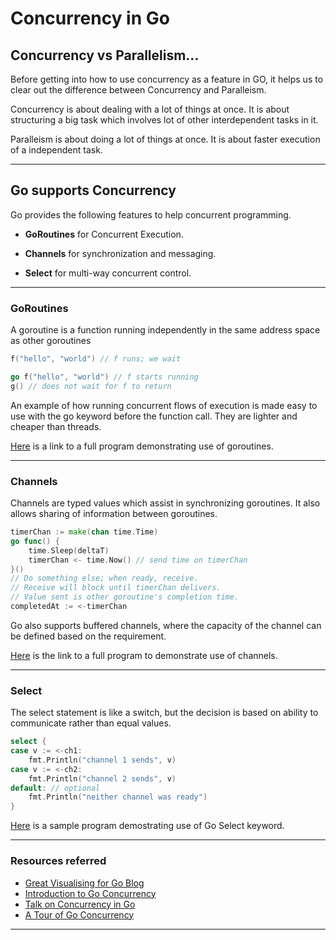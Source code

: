# **Concurrency in Go**

## **Concurrency vs Parallelism...**


Before getting into how to use concurrency as a feature in GO, it helps us to clear out the difference between Concurrency and Paralleism. 

Concurrency is about dealing with a lot of things at once. It is about structuring a big task which involves lot of other interdependent tasks in it.

Paralleism is about doing a lot of things at once. It is about faster execution of a independent task.

---

## **Go supports Concurrency**

Go provides the following features to help concurrent programming. 

- **GoRoutines** for Concurrent Execution.

- **Channels** for synchronization and messaging.

- **Select** for multi-way concurrent control.
  
---

### **GoRoutines**

A goroutine is a function running independently in the same address space as other goroutines

```go
f("hello", "world") // f runs; we wait
```
```go
go f("hello", "world") // f starts running
g() // does not wait for f to return
```

An example of how running concurrent flows of execution is made easy to use with the go keyword before the function call. They are lighter and cheaper than threads.

[Here](coroutine-example.go) is a link to a full program demonstrating use of goroutines.

---
### **Channels**

Channels are typed values which assist in synchronizing goroutines. It also allows sharing of information between goroutines.


``` go
timerChan := make(chan time.Time)
go func() {
    time.Sleep(deltaT)
    timerChan <- time.Now() // send time on timerChan
}()
// Do something else; when ready, receive.
// Receive will block until timerChan delivers.
// Value sent is other goroutine's completion time.
completedAt := <-timerChan
```

Go also supports buffered channels, where the capacity of the channel can be defined based on the requirement.

[Here](channel-example.go) is the link to a full program to demonstrate use of channels.

---
### **Select**

The select statement is like a switch, but the decision is based on ability to communicate rather than equal values.

``` go
select {
case v := <-ch1:
    fmt.Println("channel 1 sends", v)
case v := <-ch2:
    fmt.Println("channel 2 sends", v)
default: // optional
    fmt.Println("neither channel was ready")
}
```

[Here](select-example.go) is a sample program demostrating use of Go Select keyword.

---

###  Resources referred

- [Great Visualising for Go Blog](https://divan.dev/posts/go_concurrency_visualize/)
- [Introduction to Go Concurrency](https://talks.golang.org/2012/waza.slide)
- [Talk on Concurrency in Go](https://youtu.be/f6kdp27TYZs)
- [A Tour of Go Concurrency](https://tour.golang.org/concurrency/1)

---
  

